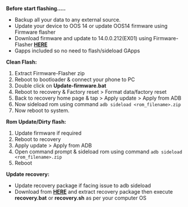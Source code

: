 **Before start flashing.....**
- Backup all your data to any external source. 
- Update your device to OOS 14 or update OOS14 firmware using Firmware flasher
- Download firmware and update to 14.0.0.212(EX01) using Firmware-Flasher [**HERE**](https://sourceforge.net/projects/projectmatrixx/files/Android-14/lemonade/Utility/)
- Gapps included so no need to flash/sideload GApps

**Clean Flash:**
1. Extract Firmware-Flasher zip
2. Reboot to bootloader & connect your phone to PC
3. Double click on __Update-firmware.bat__
4. Reboot to recovery & Factory reset > Format data/factory reset
5. Back to recovery home page & tap > Apply update > Apply from ADB
5. Now sideload rom using command ```adb sideload <rom_filename>.zip```
7. Now reboot to system.

**Rom Update/Dirty flash:**
1. Update firmware if required
2. Reboot to recovery
3. Apply update > Apply from ADB
4. Open command prompt & sideload rom using command ```adb sideload <rom_filename>.zip```
5. Reboot

**Update recovery:**
- Update recovery package if facing issue to adb sideload
- Download from [**HERE**](https://sourceforge.net/projects/projectmatrixx/files/Android-14/lemonade/Utility/) and extract recovery package then execute __recovery.bat__ or __recovery.sh__ as per your computer OS 
